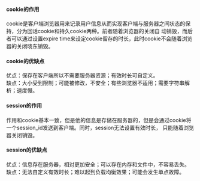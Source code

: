 #### cookie的作用
cookie是客户端浏览器用来记录用户信息从而实现客户端与服务器之间状态的保持，分为回话cookie和持久cookie两种。前者随着浏览器的关闭自
动销毁，而后者可以通过设置expire time来设定cookie留存的时长，此时cookie不会随着浏览器的关闭晓东销毁。
#### cookie的优缺点
优点：保存在客户端所以不需要服务器资源；有效时长可自定义。<br>
缺点：大小受到限制；可能被修改，不安全；有些浏览器不适用；需要字符串解析；速度慢。<br>
#### session的作用
作用和cookie基本一致，但是他的信息是存储在服务器的，但是会通过cookie将一个session_id发送到客户端。同时，session无法设置有效时长，
只能随着浏览器关闭销毁。
#### session的优缺点
优点：信息存在服务器，相对更加安全；可以存在内存和文件中，不容易丢失。<br>
缺点：无法自定义有效时长；难以起到负载均衡效果；可能会发生单点故障。<br>